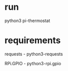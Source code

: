 
# run #

python3 pi-thermostat

# requirements #

requests - python3-requests

RPi.GPIO - python3-rpi.gpio

